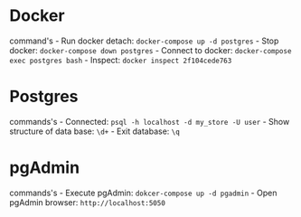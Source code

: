 # Docker

command's - Run docker detach: `docker-compose up -d postgres` - Stop docker: `docker-compose down postgres` - Connect to docker: `docker-compose exec postgres bash` - Inspect: `docker inspect 2f104cede763`

# Postgres

commands's - Connected: `psql -h localhost -d my_store -U user` - Show structure of data base: `\d+` - Exit database: `\q`

# pgAdmin

commands's - Execute pgAdmin: `dokcer-compose up -d pgadmin` - Open pgAdmin browser: `http://localhost:5050`

